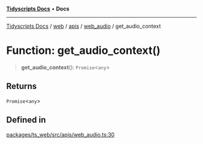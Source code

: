 [**Tidyscripts Docs**](../../../../../../../README.md) • **Docs**

***

[Tidyscripts Docs](../../../../../../../globals.md) / [web](../../../../../README.md) / [apis](../../../README.md) / [web\_audio](../README.md) / get\_audio\_context

# Function: get\_audio\_context()

> **get\_audio\_context**(): `Promise`\<`any`\>

## Returns

`Promise`\<`any`\>

## Defined in

[packages/ts\_web/src/apis/web\_audio.ts:30](https://github.com/sheunaluko/tidyscripts/blob/master/packages/ts_web/src/apis/web_audio.ts#L30)
